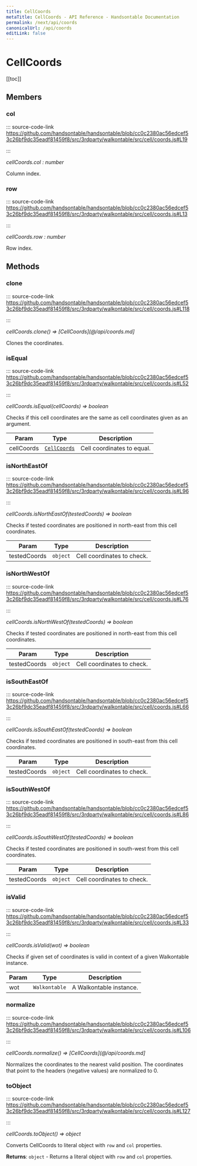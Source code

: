 ```yaml
---
title: CellCoords
metaTitle: CellCoords - API Reference - Handsontable Documentation
permalink: /next/api/coords
canonicalUrl: /api/coords
editLink: false
---
```


# CellCoords

[[toc]]
## Members

### col
  
::: source-code-link https://github.com/handsontable/handsontable/blob/cc0c2380ac56edcef53c26bf9dc35eadf81459f8/src/3rdparty/walkontable/src/cell/coords.js#L19

:::

_cellCoords.col : number_

Column index.



### row
  
::: source-code-link https://github.com/handsontable/handsontable/blob/cc0c2380ac56edcef53c26bf9dc35eadf81459f8/src/3rdparty/walkontable/src/cell/coords.js#L13

:::

_cellCoords.row : number_

Row index.


## Methods

### clone
  
::: source-code-link https://github.com/handsontable/handsontable/blob/cc0c2380ac56edcef53c26bf9dc35eadf81459f8/src/3rdparty/walkontable/src/cell/coords.js#L118

:::

_cellCoords.clone() ⇒ [CellCoords](@/api/coords.md]_

Clones the coordinates.



### isEqual
  
::: source-code-link https://github.com/handsontable/handsontable/blob/cc0c2380ac56edcef53c26bf9dc35eadf81459f8/src/3rdparty/walkontable/src/cell/coords.js#L52

:::

_cellCoords.isEqual(cellCoords) ⇒ boolean_

Checks if this cell coordinates are the same as cell coordinates given as an argument.


| Param | Type | Description |
| --- | --- | --- |
| cellCoords | [`CellCoords`](@/api/.md#cellcoords) | Cell coordinates to equal. |



### isNorthEastOf
  
::: source-code-link https://github.com/handsontable/handsontable/blob/cc0c2380ac56edcef53c26bf9dc35eadf81459f8/src/3rdparty/walkontable/src/cell/coords.js#L96

:::

_cellCoords.isNorthEastOf(testedCoords) ⇒ boolean_

Checks if tested coordinates are positioned in north-east from this cell coordinates.


| Param | Type | Description |
| --- | --- | --- |
| testedCoords | `object` | Cell coordinates to check. |



### isNorthWestOf
  
::: source-code-link https://github.com/handsontable/handsontable/blob/cc0c2380ac56edcef53c26bf9dc35eadf81459f8/src/3rdparty/walkontable/src/cell/coords.js#L76

:::

_cellCoords.isNorthWestOf(testedCoords) ⇒ boolean_

Checks if tested coordinates are positioned in north-east from this cell coordinates.


| Param | Type | Description |
| --- | --- | --- |
| testedCoords | `object` | Cell coordinates to check. |



### isSouthEastOf
  
::: source-code-link https://github.com/handsontable/handsontable/blob/cc0c2380ac56edcef53c26bf9dc35eadf81459f8/src/3rdparty/walkontable/src/cell/coords.js#L66

:::

_cellCoords.isSouthEastOf(testedCoords) ⇒ boolean_

Checks if tested coordinates are positioned in south-east from this cell coordinates.


| Param | Type | Description |
| --- | --- | --- |
| testedCoords | `object` | Cell coordinates to check. |



### isSouthWestOf
  
::: source-code-link https://github.com/handsontable/handsontable/blob/cc0c2380ac56edcef53c26bf9dc35eadf81459f8/src/3rdparty/walkontable/src/cell/coords.js#L86

:::

_cellCoords.isSouthWestOf(testedCoords) ⇒ boolean_

Checks if tested coordinates are positioned in south-west from this cell coordinates.


| Param | Type | Description |
| --- | --- | --- |
| testedCoords | `object` | Cell coordinates to check. |



### isValid
  
::: source-code-link https://github.com/handsontable/handsontable/blob/cc0c2380ac56edcef53c26bf9dc35eadf81459f8/src/3rdparty/walkontable/src/cell/coords.js#L33

:::

_cellCoords.isValid(wot) ⇒ boolean_

Checks if given set of coordinates is valid in context of a given Walkontable instance.


| Param | Type | Description |
| --- | --- | --- |
| wot | `Walkontable` | A Walkontable instance. |



### normalize
  
::: source-code-link https://github.com/handsontable/handsontable/blob/cc0c2380ac56edcef53c26bf9dc35eadf81459f8/src/3rdparty/walkontable/src/cell/coords.js#L106

:::

_cellCoords.normalize() ⇒ [CellCoords](@/api/coords.md]_

Normalizes the coordinates to the nearest valid position. The coordinates that point
to the headers (negative values) are normalized to 0.



### toObject
  
::: source-code-link https://github.com/handsontable/handsontable/blob/cc0c2380ac56edcef53c26bf9dc35eadf81459f8/src/3rdparty/walkontable/src/cell/coords.js#L127

:::

_cellCoords.toObject() ⇒ object_

Converts CellCoords to literal object with `row` and `col` properties.


**Returns**: `object` - Returns a literal object with `row` and `col` properties.  
